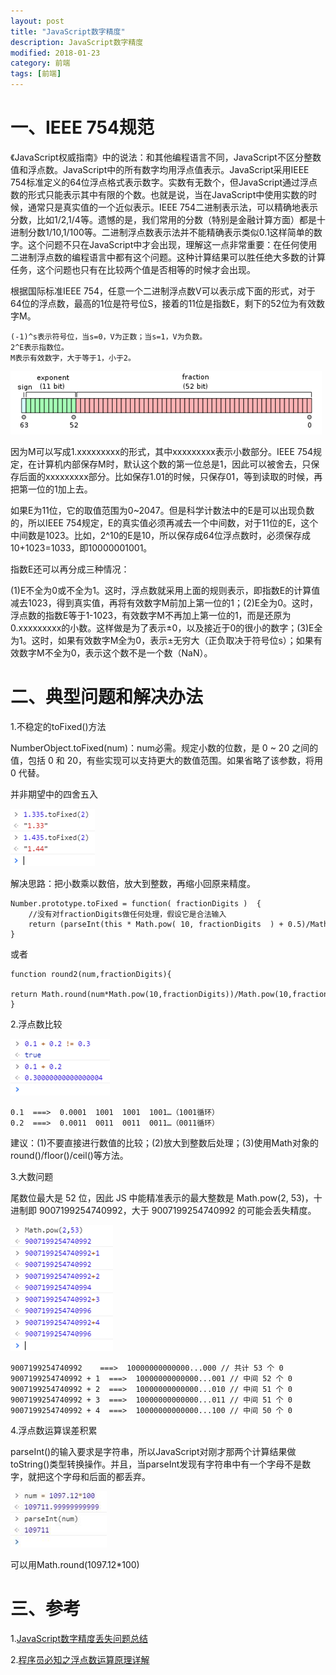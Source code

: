 ```yaml
---
layout: post
title: "JavaScript数字精度"
description: JavaScript数字精度
modified: 2018-01-23
category: 前端
tags: [前端]
---
```


# 一、IEEE 754规范

《JavaScript权威指南》中的说法：和其他编程语言不同，JavaScript不区分整数值和浮点数。JavaScript中的所有数字均用浮点值表示。JavaScript采用IEEE 754标准定义的64位浮点格式表示数字。实数有无数个，但JavaScript通过浮点数的形式只能表示其中有限的个数。也就是说，当在JavaScript中使用实数的时候，通常只是真实值的一个近似表示。IEEE 754二进制表示法，可以精确地表示分数，比如1/2,1/4等。遗憾的是，我们常用的分数（特别是金融计算方面）都是十进制分数1/10,1/100等。二进制浮点数表示法并不能精确表示类似0.1这样简单的数字。这个问题不只在JavaScript中才会出现，理解这一点非常重要：在任何使用二进制浮点数的编程语言中都有这个问题。这种计算结果可以胜任绝大多数的计算任务，这个问题也只有在比较两个值是否相等的时候才会出现。

根据国际标准IEEE 754，任意一个二进制浮点数V可以表示成下面的形式，对于64位的浮点数，最高的1位是符号位S，接着的11位是指数E，剩下的52位为有效数字M。

    (-1)^s表示符号位，当s=0，V为正数；当s=1，V为负数。
    2^E表示指数位。
    M表示有效数字，大于等于1，小于2。

![ieee754](../images/jsNum/ieee754.png)

因为M可以写成1.xxxxxxxxx的形式，其中xxxxxxxxx表示小数部分。IEEE 754规定，在计算机内部保存M时，默认这个数的第一位总是1，因此可以被舍去，只保存后面的xxxxxxxxx部分。比如保存1.01的时候，只保存01，等到读取的时候，再把第一位的1加上去。

如果E为11位，它的取值范围为0~2047。但是科学计数法中的E是可以出现负数的，所以IEEE 754规定，E的真实值必须再减去一个中间数，对于11位的E，这个中间数是1023。比如，2^10的E是10，所以保存成64位浮点数时，必须保存成10+1023=1033，即10000001001。

指数E还可以再分成三种情况：

(1)E不全为0或不全为1。这时，浮点数就采用上面的规则表示，即指数E的计算值减去1023，得到真实值，再将有效数字M前加上第一位的1；(2)E全为0。这时，浮点数的指数E等于1-1023，有效数字M不再加上第一位的1，而是还原为0.xxxxxxxxx的小数。这样做是为了表示±0，以及接近于0的很小的数字；(3)E全为1。这时，如果有效数字M全为0，表示±无穷大（正负取决于符号位s）；如果有效数字M不全为0，表示这个数不是一个数（NaN）。

# 二、典型问题和解决办法

1.不稳定的toFixed()方法

NumberObject.toFixed(num)：num必需。规定小数的位数，是 0 ~ 20 之间的值，包括 0 和 20，有些实现可以支持更大的数值范围。如果省略了该参数，将用 0 代替。

并非期望中的四舍五入

![example1](../images/jsNum/example1.png)

解决思路：把小数乘以数倍，放大到整数，再缩小回原来精度。

	Number.prototype.toFixed = function( fractionDigits )  {
	    //没有对fractionDigits做任何处理，假设它是合法输入 
	    return (parseInt(this * Math.pow( 10, fractionDigits  ) + 0.5)/Math.pow(10,fractionDigts)).toString();  
	}

或者

	function round2(num,fractionDigits){
		return Math.round(num*Math.pow(10,fractionDigits))/Math.pow(10,fractionDigits); 
	}

2.浮点数比较

![example2](../images/jsNum/example2.png)

	0.1  ===>  0.0001  1001  1001  1001…（1001循环）
	0.2  ===>  0.0011  0011  0011  0011…（0011循环）

建议：(1)不要直接进行数值的比较；(2)放大到整数后处理；(3)使用Math对象的round()/floor()/ceil()等方法。

3.大数问题

尾数位最大是 52 位，因此 JS 中能精准表示的最大整数是 Math.pow(2, 53)，十进制即 9007199254740992，大于 9007199254740992 的可能会丢失精度。

![example3](../images/jsNum/example3.png)

	9007199254740992  	===>  10000000000000...000 // 共计 53 个 0
	9007199254740992 + 1  ===>  10000000000000...001 // 中间 52 个 0
	9007199254740992 + 2  ===>  10000000000000...010 // 中间 51 个 0
	9007199254740992 + 3  ===>  10000000000000...011 // 中间 51 个 0
	9007199254740992 + 4  ===>  10000000000000...100 // 中间 50 个 0

4.浮点数运算误差积累

parseInt()的输入要求是字符串，所以JavaScript对刚才那两个计算结果做toString()类型转换操作。并且，当parseInt发现有字符串中有一个字母不是数字，就把这个字母和后面的都丢弃。

![example4](../images/jsNum/example4.png)

可以用Math.round(1097.12*100)

# 三、参考

1.[JavaScript数字精度丢失问题总结](https://www.cnblogs.com/snandy/p/4943138.html)

2.[程序员必知之浮点数运算原理详解](http://blog.csdn.net/tercel_zhang/article/details/52537726)